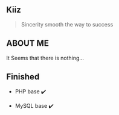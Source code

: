 ## Kiiz

> Sincerity smooth the way to success

## ABOUT ME

It Seems that there is nothing...

## Finished

- PHP base ✔️

- MySQL base ✔️
